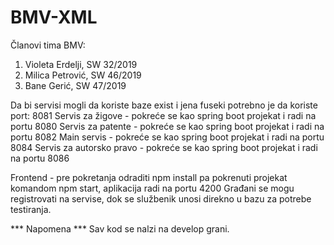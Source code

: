 # BMV-XML

Članovi tima BMV:
1. Violeta Erdelji, SW 32/2019
2. Milica Petrović, SW 46/2019
3. Bane Gerić, SW 47/2019

Da bi servisi mogli da koriste baze exist i jena fuseki potrebno je da koriste port: 8081
Servis za žigove - pokreće se kao spring boot projekat i radi na portu 8080
Servis za patente - pokreće se kao spring boot projekat i radi na portu 8082
Main servis - pokreće se kao spring boot projekat i radi na portu 8084
Servis za autorsko pravo - pokreće se kao spring boot projekat i radi na portu 8086

Frontend - pre pokretanja odraditi npm install pa pokrenuti projekat komandom npm start, aplikacija radi na portu 4200
Građani se mogu registrovati na servise, dok se službenik unosi direkno u bazu za potrebe testiranja.

*** Napomena ***
Sav kod se nalzi na develop grani.
